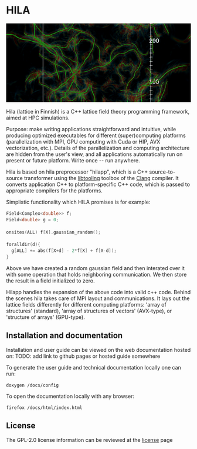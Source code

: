 
HILA
========= 
![axions](./images/AxionStringNetwork.png)

Hila (lattice in Finnish) is a C++ lattice field theory programming framework, aimed at HPC simulations.  

Purpose: make writing applications straightforward and intuitive, while producing optimized executables for 
different (super)computing platforms (parallelization with MPI, GPU computing with Cuda or HIP, AVX vectorization, 
etc.).  Details of the parallelization and computing architecture are hidden from the user's view, and 
all applications automatically run on present or future platform.
Write once -- run anywhere.

Hila is based on hila preprocessor "hilapp", which is a C++ source-to-source transformer using the 
[libtooling](https://clang.llvm.org/docs/LibTooling.html) toolbox of the
[Clang](https://clang.llvm.org/) compiler.
It converts application C++ to platform-specific C++ code,
which is passed to appropriate compilers for the platforms.

Simplistic functionality which HILA promises is for example:

```cpp
Field<Complex<double>> f;
Field<double> g = 0;

onsites(ALL) f[X].gaussian_random();

foralldir(d){
  g[ALL] += abs(f[X+d] - 2*f[X] + f[X-d]);
}
```

Above we have created a random gaussian field and then interated over it with some operation that holds neighboring communication. We then store the result in a field initialized to zero. 

Hilapp handles the expansion of the above code into valid c++ code. Behind the scenes hila takes care of MPI layout and communications.  It lays out the 
lattice fields differently for different computing platforms: 'array of structures' (standard),
'array of structures of vectors' (AVX-type), or 'structure of arrays' (GPU-type).

## Installation and documentation

Installation and user guide can be viewed on the web documentation hosted on: TODO: add link to github pages or hosted guide somewhere

To generate the user guide and technical documentation locally one can run:

    doxygen /docs/config 

To open the documentation locally with any browser:

    firefox /docs/html/index.html

## License 

The GPL-2.0 license information can be reviewed at the [license](./LICENSE) page